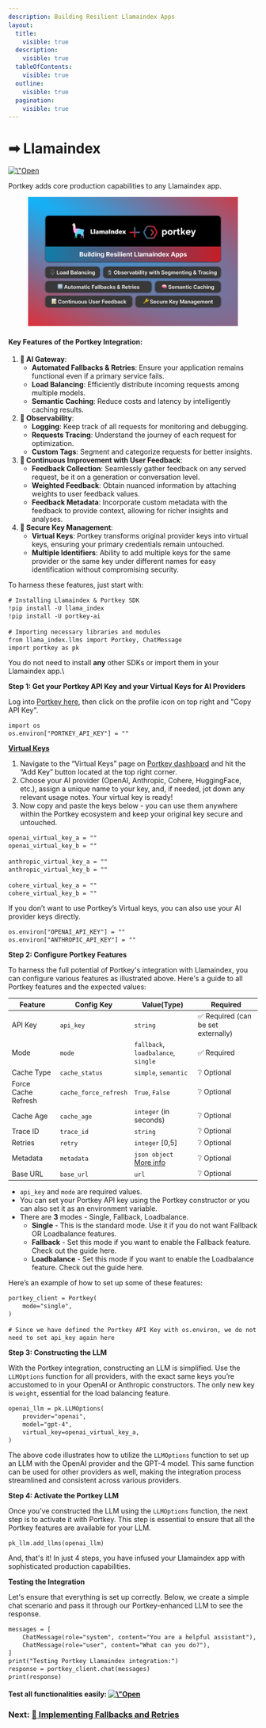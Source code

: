 ```yaml
---
description: Building Resilient Llamaindex Apps
layout:
  title:
    visible: true
  description:
    visible: true
  tableOfContents:
    visible: true
  outline:
    visible: true
  pagination:
    visible: true
---
```


# ➡ Llamaindex

[![\\"Open](https://colab.research.google.com/assets/colab-badge.svg)](https://colab.research.google.com/github/jerryjliu/llama\_index/blob/main/docs/examples/llm/portkey.ipynb)

Portkey adds core production capabilities to any Llamaindex app.

<figure><img src="../../.gitbook/assets/Colab Version 2.png" alt=""><figcaption></figcaption></figure>

#### Key Features of the Portkey Integration: <a href="#key-features-of-portkeys-integration-with-llamaindex" id="key-features-of-portkeys-integration-with-llamaindex"></a>

1. **🚪 AI Gateway**:
   * **Automated Fallbacks & Retries**: Ensure your application remains functional even if a primary service fails.
   * **Load Balancing**: Efficiently distribute incoming requests among multiple models.
   * **Semantic Caching**: Reduce costs and latency by intelligently caching results.
2. **🔬 Observability**:
   * **Logging**: Keep track of all requests for monitoring and debugging.
   * **Requests Tracing**: Understand the journey of each request for optimization.
   * **Custom Tags**: Segment and categorize requests for better insights.
3. **📝 Continuous Improvement with User Feedback**:
   * **Feedback Collection**: Seamlessly gather feedback on any served request, be it on a generation or conversation level.
   * **Weighted Feedback**: Obtain nuanced information by attaching weights to user feedback values.
   * **Feedback Metadata**: Incorporate custom metadata with the feedback to provide context, allowing for richer insights and analyses.
4. **🔑 Secure Key Management**:
   * **Virtual Keys**: Portkey transforms original provider keys into virtual keys, ensuring your primary credentials remain untouched.
   * **Multiple Identifiers**: Ability to add multiple keys for the same provider or the same key under different names for easy identification without compromising security.

To harness these features, just start with:

```
# Installing Llamaindex & Portkey SDK
!pip install -U llama_index
!pip install -U portkey-ai

# Importing necessary libraries and modules
from llama_index.llms import Portkey, ChatMessage
import portkey as pk
```

You do not need to install **any** other SDKs or import them in your Llamaindex app.\


**Step 1: Get your Portkey API Key and your Virtual Keys for AI Providers**

Log into [Portkey here](https://app.portkey.ai/), then click on the profile icon on top right and "Copy API Key".&#x20;

```
import os
os.environ["PORTKEY_API_KEY"] = ""
```

[**Virtual Keys**](https://docs.portkey.ai/key-features/ai-provider-keys)

1. Navigate to the “Virtual Keys” page on [Portkey dashboard](https://app.portkey.ai/) and hit the “Add Key” button located at the top right corner.
2. Choose your AI provider (OpenAI, Anthropic, Cohere, HuggingFace, etc.), assign a unique name to your key, and, if needed, jot down any relevant usage notes. Your virtual key is ready!
3. Now copy and paste the keys below - you can use them anywhere within the Portkey ecosystem and keep your original key secure and untouched.

```
openai_virtual_key_a = ""
openai_virtual_key_b = ""

anthropic_virtual_key_a = ""
anthropic_virtual_key_b = ""

cohere_virtual_key_a = ""
cohere_virtual_key_b = ""
```

If you don’t want to use Portkey’s Virtual keys, you can also use your AI provider keys directly.

```
os.environ["OPENAI_API_KEY"] = ""
os.environ["ANTHROPIC_API_KEY"] = ""
```

**Step 2: Configure Portkey Features**

To harness the full potential of Portkey's integration with Llamaindex, you can configure various features as illustrated above. Here's a guide to all Portkey features and the expected values:

| Feature             | Config Key            | Value(Type)                                                                     | Required                           |
| ------------------- | --------------------- | ------------------------------------------------------------------------------- | ---------------------------------- |
| API Key             | `api_key`             | `string`                                                                        | ✅ Required (can be set externally) |
| Mode                | `mode`                | `fallback`, `loadbalance`, `single`                                             | ✅ Required                         |
| Cache Type          | `cache_status`        | `simple`, `semantic`                                                            | ❔ Optional                         |
| Force Cache Refresh | `cache_force_refresh` | `True`, `False`                                                                 | ❔ Optional                         |
| Cache Age           | `cache_age`           | `integer` (in seconds)                                                          | ❔ Optional                         |
| Trace ID            | `trace_id`            | `string`                                                                        | ❔ Optional                         |
| Retries             | `retry`               | `integer` \[0,5]                                                                | ❔ Optional                         |
| Metadata            | `metadata`            | `json object` [More info](https://docs.portkey.ai/key-features/custom-metadata) | ❔ Optional                         |
| Base URL            | `base_url`            | `url`                                                                           | ❔ Optional                         |

* `api_key` and `mode` are required values.
* You can set your Portkey API key using the Portkey constructor or you can also set it as an environment variable.
* There are **3** modes - Single, Fallback, Loadbalance.
  * **Single** - This is the standard mode. Use it if you do not want Fallback OR Loadbalance features.
  * **Fallback** - Set this mode if you want to enable the Fallback feature. Check out the guide here.
  * **Loadbalance** - Set this mode if you want to enable the Loadbalance feature. Check out the guide here.

Here’s an example of how to set up some of these features:

```
portkey_client = Portkey(
    mode="single",
)

# Since we have defined the Portkey API Key with os.environ, we do not need to set api_key again here
```

**Step 3: Constructing the LLM**

With the Portkey integration, constructing an LLM is simplified. Use the `LLMOptions` function for all providers, with the exact same keys you’re accustomed to in your OpenAI or Anthropic constructors. The only new key is `weight`, essential for the load balancing feature.

```
openai_llm = pk.LLMOptions(
    provider="openai",
    model="gpt-4",
    virtual_key=openai_virtual_key_a,
)
```

The above code illustrates how to utilize the `LLMOptions` function to set up an LLM with the OpenAI provider and the GPT-4 model. This same function can be used for other providers as well, making the integration process streamlined and consistent across various providers.

**Step 4: Activate the Portkey LLM**

Once you’ve constructed the LLM using the `LLMOptions` function, the next step is to activate it with Portkey. This step is essential to ensure that all the Portkey features are available for your LLM.

```
pk_llm.add_llms(openai_llm)
```

And, that's it! In just 4 steps, you have infused your Llamaindex app with sophisticated production capabilities.

**Testing the Integration**

Let's ensure that everything is set up correctly. Below, we create a simple chat scenario and pass it through our Portkey-enhanced LLM to see the response.

```
messages = [
    ChatMessage(role="system", content="You are a helpful assistant"),
    ChatMessage(role="user", content="What can you do?"),
]
print("Testing Portkey Llamaindex integration:")
response = portkey_client.chat(messages)
print(response)
```

#### Test all functionalities easily: [![\\"Open](https://colab.research.google.com/assets/colab-badge.svg)](https://colab.research.google.com/github/jerryjliu/llama\_index/blob/main/docs/examples/llm/portkey.ipynb)

### Next: [🔁 Implementing Fallbacks and Retries](implementing-fallbacks-and-retries.md)
